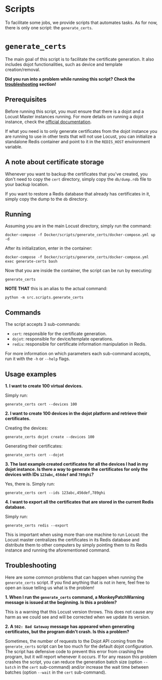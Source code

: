 # **Scripts**

To facilitate some jobs, we provide scripts that automates tasks. As for now, there is only one
script: the `generate_certs`.

# `generate_certs`

The main goal of this script is to facilitate the certificate generation. It also includes dojot
functionalities, such as device and template creation/removal.

**Did you run into a problem while running this script? Check the [troubleshooting](#troubleshooting)
section!**

## **Prerequisites**

Before running this script, you must ensure that there is a dojot and a Locust Master instances
running. For more details on running a dojot instance, check the
[official documentation](https://dojotdocs.readthedocs.io/en/stable/).

If what you need is to only generate certificates from the dojot instance you are running to use in
other tests that will not use Locust, you can initialize a standalone Redis container and point to
it in the `REDIS_HOST` environment variable.

## **A note about certificate storage**

Whenever you want to backup the certificates that you've created, you don't need to copy the `cert`
directory, simply copy the `db/dump.rdb` file to your backup location.

If you want to restore a Redis database that already has certificates in it, simply copy the dump to
the `db` directory.

## **Running**

Assuming you are in the main Locust directory, simply run the command:
```shell
docker-compose -f Docker/scripts/generate_certs/docker-compose.yml up -d
```

After its initialization, enter in the container:
```shell
docker-compose -f Docker/scripts/generate_certs/docker-compose.yml exec generate-certs bash
```

Now that you are inside the container, the script can be run by executing:
```shell
generate_certs
```

__NOTE THAT__ this is an alias to the actual command:
```shell
python -m src.scripts.generate_certs
```

## **Commands**

The script accepts 3 sub-commands:

- `cert`: responsible for the certificate generation.
- `dojot`: responsible for device/template operations.
- `redis`: responsible for certificate information manipulation in Redis.

For more information on which parameters each sub-command accepts, run it with the `-h` or `--help`
flags.

## **Usage examples**

**1. I want to create 100 virtual devices.**

Simply run:
```shell
generate_certs cert --devices 100
```

**2. I want to create 100 devices in the dojot platform and retrieve their certificates.**

Creating the devices:
```shell
generate_certs dojot create --devices 100
```

Generating their certificates:
```shell
generate_certs cert --dojot
```

**3. The last example created certificates for all the devices I had in my dojot instance. Is there
a way to generate the certificates for only the devices with IDs `123abc`, `456def` and `789ghi`?**

Yes, there is. Simply run:
```shell
generate_certs cert --ids 123abc,456def,789ghi
```

**4. I want to export all the certificates that are stored in the current Redis database.**

Simply run:
```shell
generate_certs redis --export
```

This is important when using more than one machine to run Locust: the Locust master centralizes the
certificates in its Redis database and distribute them to other computers by simply pointing them to
its Redis instance and running the aforementioned command.

## Troubleshooting

Here are some common problems that can happen when running the `generate_certs` script. If you find
anything that is not in here, feel free to open an issue telling us what is the problem!

**1. When I run the `generate_certs` command, a MonkeyPatchWarning message is issued at the
beginning. Is this a problem?**

This is a warning that this Locust version throws. This does not cause any harm as we could see and
will be corrected when we update its version.

**2. A `502: Bad Gateway` message has appeared when generating certificates, but the program didn't
crash. Is this a problem?**

Sometimes, the number of requests to the Dojot API coming from the `generate_certs` script can be too
much for the default dojot configuration. The script has defensive code to prevent this error from
crashing the program, but it will report whenever it occurs. If for any reason this problem crashes
the script, you can reduce the generation batch size (option `--batch` in the `cert` sub-command)
and/or increase the wait time between batches (option `--wait` in the `cert` sub-command).

